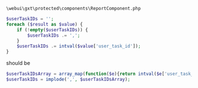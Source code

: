 `\webui\gxt\protected\components\ReportComponent.php`
```php
$userTaskIDs = '';
foreach ($result as $value) {
    if (!empty($userTaskIDs)) {
        $userTaskIDs .= ',';
    }
    $userTaskIDs .= intval($value['user_task_id']);
}
```
should be 
```php
$userTaskIDsArray = array_map(function($e){return intval($e['user_task_id']);}, $result);
$userTaskIDs = implode(',', $userTaskIDsArray);
```
